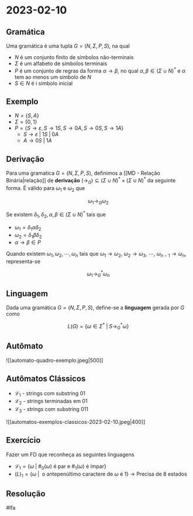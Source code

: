 # 2023-02-10

## Gramática

Uma gramática é uma tupla $G=(N,\Sigma, P, S)$, na qual
- $N$ é um conjunto finito de símbolos não-terminais
- $\Sigma$ é um alfabeto de símbolos terminais
- $P$ é um conjunto de regras da forma $\alpha \to \beta$, no qual $\alpha, \beta \in (\Sigma \cup N)^*$ e $\alpha$ tem ao menos um símbolo de $N$
- $S \in N$ é i símbolo inicial

## Exemplo

- $N=\{S,A\}$
- $\Sigma=\{0,1\}$
- $P = \{S \to \varepsilon, S \to 1S, S \to 0A, S \to 0S, S \to 1A\}$
	- $S \to \varepsilon \;|\; 1S \;|\; 0A$
	- $A \to 0S \;|\; 1A$

## Derivação

Para uma gramatica $G=(N,\Sigma, P, S)$, definimos a [[MD - Relação Binária|relação]] de **derivação** $(\rightarrow_G) \subseteq (\Sigma \cup N)^* \times (\Sigma \cup N)^*$  da seguinte forma. É válido para $\omega_1$ e $\omega_2$ que

$$\omega_1 \rightarrow_G \omega_2$$

Se existem $\delta_1, \delta_2, \alpha, \beta \in (\Sigma \cup N)^*$ tais que
- $\omega_1 = \delta_1 \alpha \delta_2$
- $\omega_2 = \delta_1 \beta \delta_2$
- $\alpha \to \beta \in P$

Quando existem $\omega_1, \omega_2, \cdots, \omega_n$ tais que $\omega_1 \to \omega_2$, $\omega_2 \to \omega_3$, $\cdots$, $\omega_{n-1} \to \omega_n$, representa-se

$$
\omega_1 \rightarrow_G^* \omega_n
$$

## Linguagem

Dada uma gramática $G=(N,\Sigma, P, S)$, define-se a **linguagem** gerada por $G$ como

$$
L(G) = \{\omega \in \Sigma^* \;|\; S \rightarrow_G^* \omega\}
$$

## Autômato

![[automato-quadro-exemplo.jpeg|500]]

## Autômatos Clássicos

- $\mathcal{L}_1$ - strings com substring  01
- $\mathcal{L_2}$ - strings terminadas em 01
- $\mathcal{L}_3$ - strings com substring 011

![[automatos-exemplos-classicos-2023-02-10.jpeg|400]]

## Exercício

Fazer um FD que reconheça as seguintes linguagens

- $\mathcal{L}_1 = \{ \omega \;|\; \#_0(\omega) \text{ é par e } \#_1(\omega) \text{ é ímpar}\}$
- $\mathcal(L)_1 = \{ \omega \;|\; \text{ o antepenúltimo caractere de } \omega \text{ é } 1\}$ -> Precisa de 8 estados

## Resolução



#lfa 